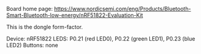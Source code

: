 Board home page: https://www.nordicsemi.com/eng/Products/Bluetooth-Smart-Bluetooth-low-energy/nRF51822-Evaluation-Kit

This is the dongle form-factor.

Device: nRF51822
LEDS: P0.21 (red LED0), P0.22 (green LED1), P0.23 (blue LED2)
Buttons: none

